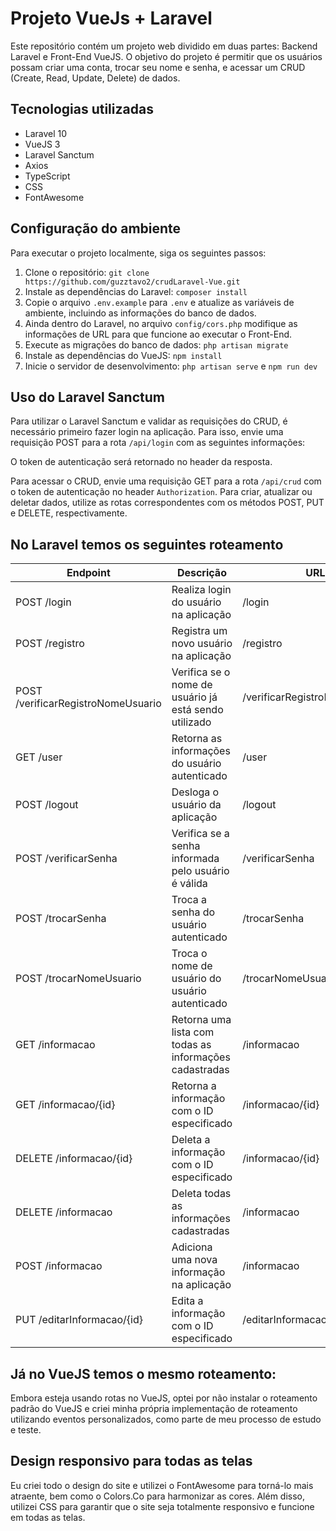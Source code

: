 <h1>Projeto VueJs + Laravel</h1>
<p>Este repositório contém um projeto web dividido em duas partes: Backend Laravel e Front-End VueJS. O objetivo do
    projeto é permitir que os usuários possam criar uma conta, trocar seu nome e senha, e acessar um CRUD (Create, Read,
    Update, Delete) de dados.</p>
<h2>Tecnologias utilizadas</h2>
<ul>
    <li>Laravel 10</li>
    <li>VueJS 3</li>
    <li>Laravel Sanctum</li>
    <li>Axios</li>
    <li>TypeScript</li>
    <li>CSS</li>
    <li>FontAwesome</li>
</ul>
<h2>Configuração do ambiente</h2>
<p>Para executar o projeto localmente, siga os seguintes passos:</p>
<ol>
    <li>Clone o repositório: <code>git clone https://github.com/guzztavo2/crudLaravel-Vue.git</code></li>
    <li>Instale as dependências do Laravel: <code>composer install</code></li>
    <li>Copie o arquivo <code>.env.example</code> para <code>.env</code> e atualize as variáveis de ambiente, incluindo
        as informações do banco de dados.</li>
    <li>
        Ainda dentro do Laravel, no arquivo <code>config/cors.php</code> modifique as informações de URL para que
        funcione ao executar o Front-End.
    </li>
    <li>Execute as migrações do banco de dados: <code>php artisan migrate</code></li>
    <li>Instale as dependências do VueJS: <code>npm install</code></li>
    <li>Inicie o servidor de desenvolvimento: <code>php artisan serve</code> e <code>npm run dev</code></li>
</ol>
<h2>Uso do Laravel Sanctum</h2>
<p>Para utilizar o Laravel Sanctum e validar as requisições do CRUD, é necessário primeiro fazer login na aplicação.
    Para isso, envie uma requisição POST para a rota <code>/api/login</code> com as seguintes informações:</p>
<p>O token de autenticação será retornado no header da resposta.</p>
<p>Para acessar o CRUD, envie uma requisição GET para a rota <code>/api/crud</code> com o token de autenticação no
    header <code>Authorization</code>. Para criar, atualizar ou deletar dados, utilize as rotas correspondentes com os
    métodos POST, PUT e DELETE, respectivamente.</p>

<h2>No Laravel temos os seguintes roteamento</h2>
<table>
    <thead>
        <tr>
            <th>Endpoint</th>
            <th>Descrição</th>
            <th>URL</th>
        </tr>
    </thead>
    <tbody>
        <tr>
            <td>POST /login</td>
            <td>Realiza login do usuário na aplicação</td>
            <td>/login</td>
        </tr>
        <tr>
            <td>POST /registro</td>
            <td>Registra um novo usuário na aplicação</td>
            <td>/registro</td>
        </tr>
        <tr>
            <td>POST /verificarRegistroNomeUsuario</td>
            <td>Verifica se o nome de usuário já está sendo utilizado</td>
            <td>/verificarRegistroNomeUsuario</td>
        </tr>
        <tr>
            <td>GET /user</td>
            <td>Retorna as informações do usuário autenticado</td>
            <td>/user</td>
        </tr>
        <tr>
            <td>POST /logout</td>
            <td>Desloga o usuário da aplicação</td>
            <td>/logout</td>
        </tr>
        <tr>
            <td>POST /verificarSenha</td>
            <td>Verifica se a senha informada pelo usuário é válida</td>
            <td>/verificarSenha</td>
        </tr>
        <tr>
            <td>POST /trocarSenha</td>
            <td>Troca a senha do usuário autenticado</td>
            <td>/trocarSenha</td>
        </tr>
        <tr>
            <td>POST /trocarNomeUsuario</td>
            <td>Troca o nome de usuário do usuário autenticado</td>
            <td>/trocarNomeUsuario</td>
        </tr>
        <tr>
            <td>GET /informacao</td>
            <td>Retorna uma lista com todas as informações cadastradas</td>
            <td>/informacao</td>
        </tr>
        <tr>
            <td>GET /informacao/{id}</td>
            <td>Retorna a informação com o ID especificado</td>
            <td>/informacao/{id}</td>
        </tr>
        <tr>
            <td>DELETE /informacao/{id}</td>
            <td>Deleta a informação com o ID especificado</td>
            <td>/informacao/{id}</td>
        </tr>
        <tr>
            <td>DELETE /informacao</td>
            <td>Deleta todas as informações cadastradas</td>
            <td>/informacao</td>
        </tr>
        <tr>
            <td>POST /informacao</td>
            <td>Adiciona uma nova informação na aplicação</td>
            <td>/informacao</td>
        </tr>
        <tr>
            <td>PUT /editarInformacao/{id}</td>
            <td>Edita a informação com o ID especificado</td>
            <td>/editarInformacao/{id}</td>
        </tr>
    </tbody>
</table>

<h2>Já no VueJS temos o mesmo roteamento:</h2>
<p>Embora esteja usando rotas no VueJS, optei por não instalar o roteamento padrão do VueJS e criei minha própria
    implementação de roteamento utilizando eventos personalizados, como parte de meu processo de estudo e teste.</p>

<h2>Design responsivo para todas as telas</h2>
<p>Eu criei todo o design do site e utilizei o FontAwesome para torná-lo mais atraente, bem como o Colors.Co para harmonizar as cores. Além disso, utilizei CSS para garantir que o site seja totalmente responsivo e funcione em todas as telas.</p>
